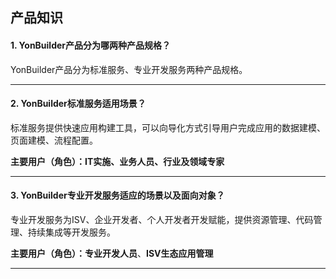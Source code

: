 

## 产品知识

#### 1. YonBuilder产品分为哪两种产品规格？

   YonBuilder产品分为标准服务、专业开发服务两种产品规格。
   ***
   

#### 2. YonBuilder标准服务适用场景？

   标准服务提供快速应用构建工具，可以向导化方式引导用户完成应用的数据建模、页面建模、流程配置。

   **主要用户（角色）：IT实施、业务人员、行业及领域专家**
   ***
   

#### 3. YonBuilder专业开发服务适应的场景以及面向对象？

   专业开发服务为ISV、企业开发者、个人开发者开发赋能，提供资源管理、代码管理、持续集成等开发服务。

   **主要用户（角色）：专业开发人员**、**ISV生态应用管理**
   ***
   